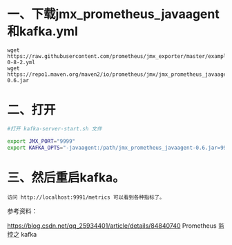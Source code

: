# 一、下载jmx_prometheus_javaagent和kafka.yml

```
wget https://raw.githubusercontent.com/prometheus/jmx_exporter/master/example_configs/kafka-0-8-2.yml
wget https://repo1.maven.org/maven2/io/prometheus/jmx/jmx_prometheus_javaagent/0.6/jmx_prometheus_javaagent-0.6.jar
```

# 二、打开
```bash
#打开 kafka-server-start.sh 文件

export JMX_PORT="9999"
export KAFKA_OPTS="-javaagent:/path/jmx_prometheus_javaagent-0.6.jar=9991:/path/kafka-0-8-2.yml"
```

# 三、然后重启kafka。
```
访问 http://localhost:9991/metrics 可以看到各种指标了。
```

参考资料：

https://blog.csdn.net/qq_25934401/article/details/84840740  Prometheus 监控之 kafka
